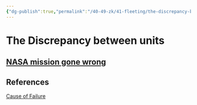 ```yaml
---
{"dg-publish":true,"permalink":"/40-49-zk/41-fleeting/the-discrepancy-between-units/","tags":["type/fleeting"],"created":"2023-08-05T05:29:29.969-05:00","updated":"2023-09-19T07:39:19.944-05:00"}
---
```


# The Discrepancy between units
[NASA mission gone wrong](https://www.simscale.com/blog/nasa-mars-climate-orbiter-metric/)
 
---
## References
[Cause of Failure](https://en.wikipedia.org/wiki/Mars_Climate_Orbiter#Cause_of_failure)